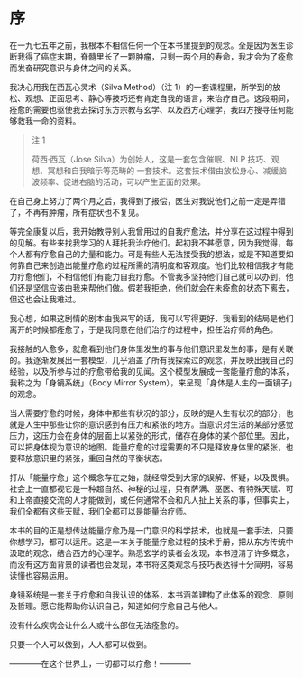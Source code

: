 # 序

在一九七五年之前，我根本不相信任何一个在本书里提到的观念。全是因为医生诊断我得了癌症末期，脊髓里长了一颗肿瘤，只剩一两个月的寿命，我才会为了痊愈而发奋研究意识与身体之间的关系。

我决心用我在西瓦心灵术（Silva Method）（注 1）的一套课程里，所学到的放松、观想、正面思考、静心等技巧还有肯定自我的语言，来治疗自己。这段期间，痊愈的需要也驱使我去探讨东方宗教与玄学、以及西方心理学，我四方搜寻任何能够救我一命的资料。

> 注 1
>
> 荷西·西瓦（Jose Silva）为创始人，这是一套包含催眠、NLP 技巧、观想、冥想和自我暗示等范畴的
一套技术。这套技术借由放松身心、减缓脑波频率、促进右脑的活动，可以产生正面的效果。

在自己身上努力了两个月之后，我得到了报偿，医生对我说他们之前一定是弄错了，不再有肿瘤，所有症状也不复见。

等完全康复以后，我开始教导别人我曾用过的自我疗愈法，并分享在这过程中得到的见解。有些来找我学习的人拜托我治疗他们。起初我不甚愿意，因为我觉得，每个人都有疗愈自己的力量和能力。可是有些人无法接受我的想法，或是不知道要如何靠自己来创造出能量疗愈的过程所需的清明度和客观度。他们比较相信我才有能力疗愈他们，不相信他们有能力自我疗愈。不管我多坚持他们自己就可以办到，他们还是坚信应该由我来帮他们做。假若我拒绝，他们就会在未痊愈的状态下离去，但这也会让我难过。

我心想，如果这剧情的剧本由我来写的话，我可以写得更好，我看到的结局是他们离开的时候都痊愈了，于是我同意在他们治疗的过程中，担任治疗师的角色。

我接触的人愈多，就愈看到他们身体里发生的事与他们意识里发生的事，是有关联的。我逐渐发展出一套模型，几乎涵盖了所有我探索过的观念，并反映出我自己的经验，以及所参与过的疗愈带给我的见闻。这个模型发展成一套能量疗愈的体系，我称之为「身镜系统」（Body Mirror System），来呈现「身体是人生的一面镜子」的观念。

当人需要疗愈的时候，身体中那些有状况的部分，反映的是人生有状况的部分，也就是人生中那些让你的意识感到有压力和紧张的地方。当意识对生活的某部分感觉压力，这压力会在身体的层面上以紧张的形式，储存在身体的某个部位里。因此，可以把身体视为意识的地图。能量疗愈的过程需要的不只是释放身体里的紧张，也要释放意识里的紧张，重回自然的平衡状态。

打从「能量疗愈」这个概念存在之始，就经常受到大家的误解、怀疑，以及畏惧。社会上一直都视它是一种超自然、神秘的过程，只有萨满、巫医、有特殊天赋、可和上帝直接交流的人才能做到，或任何通常不会和凡人扯上关系的事，但事实上，我们全都有这些天赋，我们全都可以是能量治疗师。

本书的目的正是想传达能量疗愈乃是一门意识的科学技术，也就是一套手法，只要你想学习，都可以运用。这是一本关于能量疗愈过程的技术手册，把从东方传统中汲取的观念，结合西方的心理学。熟悉玄学的读者会发现，本书澄清了许多概念，而没有这方面背景的读者也会发现，本书将这类观念与技巧表达得十分简明，容易读懂也容易运用。

身镜系统是一套关于疗愈和自我认识的体系，本书涵盖建构了此体系的观念、原则及哲理。愿它能帮助你认识自己，知道如何疗愈自己与他人。

没有什么疾病会让什么人或什么部位无法痊愈的。

只要一个人可以做到，人人都可以做到。

————在这个世界上，一切都可以疗愈！————
